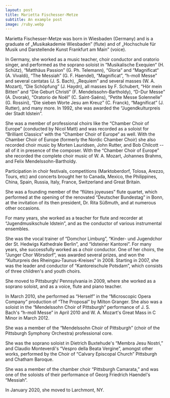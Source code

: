 ```yaml
---
layout: post
title: Marietta Fischesser-Metze
subtitle: An example post
image: /ruby.webp
---
```


Marietta Fischesser-Metze was born in Wiesbaden (Germany) and is a graduate of „Musikakademie Wiesbaden” (flute) and of „Hochschule für Musik und Darstellende Kunst Frankfurt am Main” (voice).

In Germany, she worked as a music teacher, choir conductor and oratorio singer, and performed as the soprano soloist in “Musikalische Exequien“ (H. Schütz), “Matthäus Passion” (G. Ph. Telemann), “Gloria” and “Magnificat“ (A. Vivaldi), “The Messiah” (G. F. Haendel), “Magnificat”, “h-moll Messe” and several cantatas (J. S. Bach), „Requiem” and several masses (W. A. Mozart), “Die Schöpfung” (J. Haydn), all masses by F. Schubert, “Hör mein Bitten” and “Die Geburt Christi” (F. Mendelssohn-Bartholdy), “D-Dur Messe” (A. Dvorak),  “Oratorio de Noël” (C. Saint-Saëns), “Petite Messe Solennelle” (G. Rossini), “Die sieben Worte Jesu am Kreuz” (C. Franck), “Magnificat” (J. Rutter), and many more. In 1992, she was awarded the “Jugendkulturpreis der Stadt Idstein”. 

She was a member of professional choirs like the “Chamber Choir of Europe” (conducted by Nicol Matt) and was recorded as a soloist for “Brilliant Classics“ with the “Chamber Choir of Europe“ as well. With the Chamber Choir of Europe (formerly the Nordic Chamber Choir) she also recorded choir music by Morten Lauridsen, John Rutter, and Bob Chilcott -- all of it in presence of the composer. With the “Chamber Choir of Europe” she recorded the complete choir music of W. A. Mozart, Johannes Brahms, and Felix Mendelssohn-Bartholdy.

Participation in choir festivals, competitions (Marktoberdorf, Tolosa, Arezzo, Tours, etc) and concerts brought her to Canada, Mexico, the Philippines, China, Spain, Russia, Italy, France, Switzerland and Great Britain. 

She was a founding member of the “flûtes joyeuses” flute quartet, which performed at the opening of the renovated “Deutscher Bundestag” in Bonn, at the invitation of its then president, Dr. Rita Süßmuth, and at numerous other occasions.

For many years, she worked as a teacher for flute and recorder at “Jugendmusikschule Idstein”, and as the conductor of various instrumental ensembles.

She was the vocal trainer of “Domchor Limburg”, “Kinder- und Jugendchor der St. Hedwigs Kathedrale Berlin”, and “Idsteiner Kantorei”. For many years, she successfully worked as a choir conductor. One of her choirs, the “Junger Chor Wörsdorf”, was awarded several prizes, and won the “Kulturpreis des Rheingau-Taunus-Kreises” in 2008. Starting in 2007, she was the leader and conductor of “Kantoreischule Potsdam”, which consists of three children's and youth choirs. 

She moved to Pittsburgh/ Pennsylvania in 2009, where she worked as a soprano soloist, and as a voice, flute and piano teacher.

In March 2010, she performed as “Herself” in the “Microscopic Opera Company” production of “The Proposal” by Milton Granger. She also was a soloist in the “Mendelssohn Choir of Pittsburgh” performance of J. S. Bach's “h-moll Messe” in April 2010 and W. A. Mozart's Great Mass in C Minor in March 2012.

She was a member of the “Mendelssohn Choir of Pittsburgh” (choir of the Pittsburgh Symphony Orchestra) professional core.

She was the soprano soloist in Dietrich Buxtehude's “Membra Jesu Nostri,” and Claudio Monteverdi's “Vespro della Beata Vergine”, amongst other works, performed by the Choir of “Calvary Episcopal Church” Pittsburgh and Chatham Baroque.

She was a member of the chamber choir “Pittsburgh Camarata,” and was one of the soloists of their performance of Georg Friedrich Haendel's “Messiah”.

In January 2020, she moved to Larchmont, NY.
